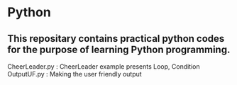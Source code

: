 # Python
## This repositary contains practical python codes for the purpose of learning Python programming. 

CheerLeader.py : CheerLeader example presents Loop, Condition
OutputUF.py : Making the user friendly output
